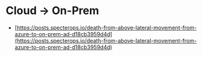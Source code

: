 # Cloud -> On-Prem

- [https://posts.specterops.io/death-from-above-lateral-movement-from-azure-to-on-prem-ad-d18cb3959d4d](https://posts.specterops.io/death-from-above-lateral-movement-from-azure-to-on-prem-ad-d18cb3959d4d)
